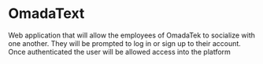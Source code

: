 # OmadaText
Web application that will allow the employees of OmadaTek to socialize with one another. They will be prompted to log in or sign up to their account. Once authenticated the user will be allowed access into the platform